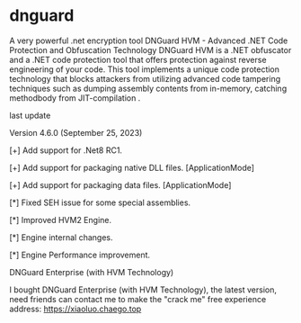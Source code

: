 # dnguard
A very powerful .net encryption tool
DNGuard HVM - Advanced .NET Code Protection and Obfuscation Technology
DNGuard HVM is a .NET obfuscator and a .NET code protection tool that offers protection against reverse engineering of your code. This tool implements a unique code protection technology that blocks attackers from utilizing advanced code tampering techniques such as dumping assembly contents from in-memory, catching methodbody from JIT-compilation .

last update

Version 4.6.0 (September 25, 2023)

[+] Add support for .Net8 RC1.

[+] Add support for packaging native DLL files. [ApplicationMode]

[+] Add support for packaging data files. [ApplicationMode]

[*] Fixed SEH issue for some special assemblies.

[*] Improved HVM2 Engine.

[*] Engine internal changes.

[*] Engine Performance improvement.


DNGuard Enterprise (with HVM Technology)

I bought DNGuard Enterprise (with HVM Technology), the latest version, need friends can contact me to make the "crack me" free experience address: https://xiaoluo.chaego.top
